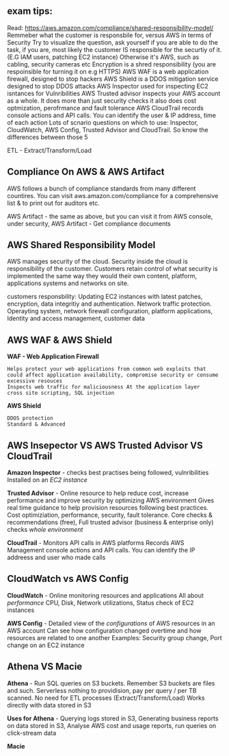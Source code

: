exam tips:
----------
Read: https://aws.amazon.com/compliance/shared-responsibility-model/
Remmeber what the customer is responsbile for, versus AWS in terms of Security
Try to visualize the question, ask yourself if you are able to do the task, if you are, most likely the customer IS responsible for the securtiy of it. 
	(E.G IAM users, patching EC2 instance) Otherwise it's AWS, such as cabling, security cameras etc
Encryption is a shred responsibility (you are respoinsible for turning it on e.g HTTPS)
AWS WAF is a web application firewall, designed to stop hackers
AWS Shield is a DDOS mitigation service designed to stop DDOS attacks
AWS Inspector used for inspecting EC2 isntances for Vulnribilities
AWS Trusted advisor inspects your AWS account as a whole. It does more than just security checks it also does cost optmization, perofrmance and fault tolerance
AWS CloudTrail records console actions and API calls. You can identify the user & IP address, time of each action
Lots of scnario questions on which to use: Inspector, CloudWatch, AWS Config, Trusted Advisor and CloudTrail. So know the differences between those 5



ETL - Extract/Transform/Load



Compliance On AWS & AWS Artifact
---------------------------------

AWS follows a bunch of compliance standards from many different countires. You can visit aws.amazon.com/compliance for a comprehensive list & to print out for auditors etc.

AWS Artifact - the same as above, but you can visit it from AWS console, under security, AWS Artifact
	- Get compliance documents
	
AWS Shared Responsibility Model
-------------------------------

AWS manages security of the cloud. Security inside the cloud is responsibility of the customer.
Customers retain control of what security is implemented the same way they would their own content, platform, applications systems and networks on site.

customers responsbility: Updating EC2 instances with latest patches, encryption, data integritiy and authentication. Network traffic protection. Operayting system, network firewall configuration, platform applications, Identity and access management, customer data

AWS WAF & AWS Shield
--------------------

**WAF - Web Application Firewall**

	Helps protect your web applications from common web exploits that could affect application availability, compromise security or consume excessive resouces
	Inspects web traffic for maliciousness At the application layer
	cross site scripting, SQL injection
	
**AWS Shield**

	DDOS protection
	Standard & Advanced

AWS Insepector VS AWS Trusted Advisor VS CloudTrail
---------------------------------------------------

**Amazon Inspector** - checks best practises being followed, vulnribilities
	Installed on an *EC2 instance*

**Trusted Advisor** - Online resource to help reduce cost, increase performance and improve security by optimizing AWS environment
	Gives real time guidance to help provision resources following best practices.
	Cost optimiziation, performance, security, fault tolerance.
	Core checks & recommendations (free), Full trusted advisor (business & enterprise only)
	checks *whole environment*
	
**CloudTrail** - Monitors API calls in AWS platforms
	Records AWS Management console actions and API calls. You can identify the IP addreess and user who made calls
	
CloudWatch vs AWS Config
------------------------

**CloudWatch** - Online monitoring resources and applications
	All about *performance*
	CPU, Disk, Network utilizations, Status check of EC2 instances
	
**AWS Config** - Detailed view of the *configurations* of AWS resources in an AWS account
	Can see how configuration changed overtime and how resources are related to one another
	Examples: Security group change, Port change on an EC2 instance

Athena VS Macie
---------------

**Athena** - Run SQL queries on S3 buckets. Remember S3 buckets are files and such.
	Serverless nothing to providision, pay per query / per TB scanned.
	No need for ETL processes (Extract/Transform/Load)
	Works directly with data stored in S3

**Uses for Athena** - Querying logs stored in S3, Generating business reports on data stored in S3, Analyse AWS cost and usage reports, run queries on click-stream data

**Macie**